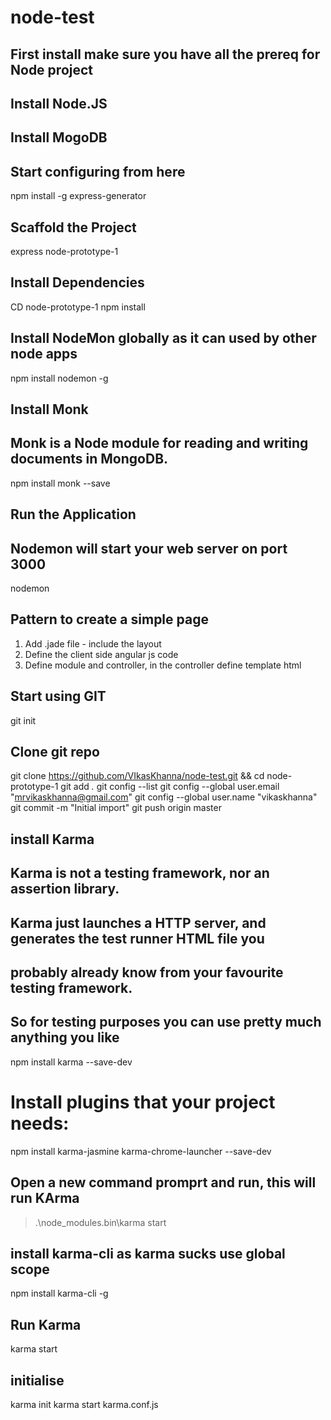 # node-test
## First install make sure you have all the prereq for Node project
## Install Node.JS
## Install MogoDB

## Start configuring from here
npm install -g express-generator

## Scaffold the  Project
express node-prototype-1

## Install Dependencies 
CD node-prototype-1
npm install

## Install NodeMon globally as it can used by other node apps
npm install nodemon -g 

## Install Monk
## Monk is a Node module for reading and writing documents in MongoDB.
npm install monk --save 


## Run the Application
## Nodemon will start your web server on port 3000
nodemon 

## Pattern to create a simple page 
1) Add <xxxx>.jade file - include the layout
2) Define the client side angular js code
3) Define module and controller, in the controller define template html 

## Start using GIT

git init

## Clone git repo
git clone https://github.com/VIkasKhanna/node-test.git && cd node-prototype-1
git add *.*
git config --list
git config --global user.email "mrvikaskhanna@gmail.com"
git config --global user.name "vikaskhanna"
git commit -m "Initial import"
git push origin master

## install Karma
## Karma is not a testing framework, nor an assertion library. 
## Karma just launches a HTTP server, and generates the test runner HTML file you 
## probably already know from your favourite testing framework. 
## So for testing purposes you can use pretty much anything you like

npm install karma --save-dev

# Install plugins that your project needs:
npm install karma-jasmine karma-chrome-launcher --save-dev

## Open a new command promprt and run, this will run KArma 
>.\node_modules\.bin\karma start

## install karma-cli as karma sucks use global scope
npm install  karma-cli -g
## Run Karma 
karma start

## initialise
karma init
karma start karma.conf.js


